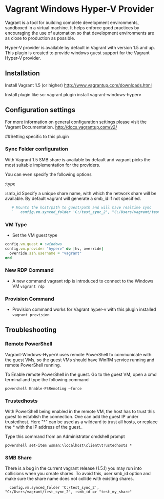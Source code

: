 # Vagrant Windows Hyper-V Provider

Vagrant is a tool for building complete development environments, sandboxed in a virtual machine. It helps enforce good practices by encouraging the use of automation so that development environments are as close to production as possible.

Hyper-V provider is available by default in Vagrant with version 1.5 and up. This plugin is created to provide windows guest support for the Vagrant Hyper-V provider.


## Installation
Install Vagrant 1.5 (or higher)
http://www.vagrantup.com/downloads.html


Install plugin like so: 
vagrant plugin install vagrant-windows-hyperv


## Configuration settings 
For more information on general configuration settings please visit the Vagrant Documentation.
http://docs.vagrantup.com/v2/


##Setting specific to this plugin

### Sync Folder configuration

With Vagrant 1.5 SMB share is available by default and vagrant picks the most suitable
implementation for the providers.

You can even specify the following options

 :type

 :smb_id   Specify a unique share name, with which the network share will be available. By default vagrant will generate a smb_id if not specified.
 



```ruby
   # Mounts the host/path to guest/path and will have realtime sync
   `   config.vm.synced_folder 'C:/test_sync_2', "C:/Users/vagrant/test_sync_2" `

```
### VM Type
* Set the VM guest type 

```ruby
config.vm.guest = :windows
config.vm.provider "hyperv" do |hv, override|
  override.ssh.username = "vagrant"
end
```
### New RDP Command
* A new command vagrant rdp is introduced to connect to the Windows VM
` vagrant rdp `


### Provision Command
* Provision command works for Vagrant hyper-v with this plugin installed
` vagrant provision `


## Troubleshooting

### Remote PowerShell
Vagrant-Windows-HyperV uses remote PowerShell to communicate with the guest VMs, so the guest VMs should have WinRM service running and remote PowerShell running.

To Enable remote PowerShell in the guest.
Go to the guest VM, open a cmd terminal and type the following command
```
powershell Enable-PSRemoting –force
```
### Trustedhosts
With PowerShell being enabled in the remote VM, the host has to trust this guest to establish the connection.
One can add the guest IP under trustedhost. Here "*" can be used as a wildcard to trust all hosts, or replace the * with the IP address of the guest..

Type this command from an Administrator cmdshell prompt

`
powershell set-item wsman:\localhost\client\trustedhosts *
`

### SMB Share
There is a bug in the current vagrant release (1.5.1) you may run into collisions when you create shares. To avoid this, user smb_id option and make sure the share name does not collide with existing shares.

`   config.vm.synced_folder 'C:/test_sync_2', "C:/Users/vagrant/test_sync_2", :smb_id => "test_my_share" `
